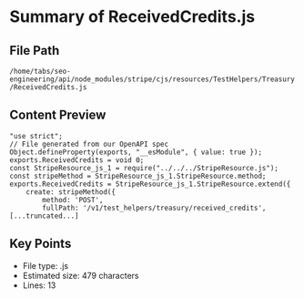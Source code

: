 # Summary of ReceivedCredits.js
  
## File Path
`/home/tabs/seo-engineering/api/node_modules/stripe/cjs/resources/TestHelpers/Treasury/ReceivedCredits.js`

## Content Preview
```
"use strict";
// File generated from our OpenAPI spec
Object.defineProperty(exports, "__esModule", { value: true });
exports.ReceivedCredits = void 0;
const StripeResource_js_1 = require("../../../StripeResource.js");
const stripeMethod = StripeResource_js_1.StripeResource.method;
exports.ReceivedCredits = StripeResource_js_1.StripeResource.extend({
    create: stripeMethod({
        method: 'POST',
        fullPath: '/v1/test_helpers/treasury/received_credits',
[...truncated...]
```

## Key Points
- File type: .js
- Estimated size: 479 characters
- Lines: 13
